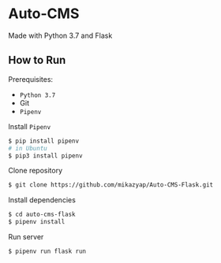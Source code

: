 # Auto-CMS
Made with Python 3.7 and Flask

## How to Run
Prerequisites:
- `Python 3.7`
- Git
- `Pipenv`

Install `Pipenv`
```sh
$ pip install pipenv
# in Ubuntu
$ pip3 install pipenv
```

Clone repository
```sh
$ git clone https://github.com/mikazyap/Auto-CMS-Flask.git
```

Install dependencies
```sh
$ cd auto-cms-flask
$ pipenv install
```

Run server
```sh
$ pipenv run flask run
```